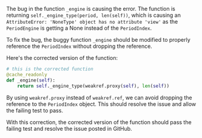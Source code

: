 The bug in the function `_engine` is causing the error. The function is returning `self._engine_type(period, len(self))`, which is causing an `AttributeError: 'NoneType' object has no attribute 'view'` as the `PeriodEngine` is getting a None instead of the `PeriodIndex`.

To fix the bug, the buggy function `_engine` should be modified to properly reference the `PeriodIndex` without dropping the reference. 

Here's the corrected version of the function:

```python
# this is the corrected function
@cache_readonly
def _engine(self):
    return self._engine_type(weakref.proxy(self), len(self))
```

By using `weakref.proxy` instead of `weakref.ref`, we can avoid dropping the reference to the `PeriodIndex` object. This should resolve the issue and allow the failing test to pass.

With this correction, the corrected version of the function should pass the failing test and resolve the issue posted in GitHub.